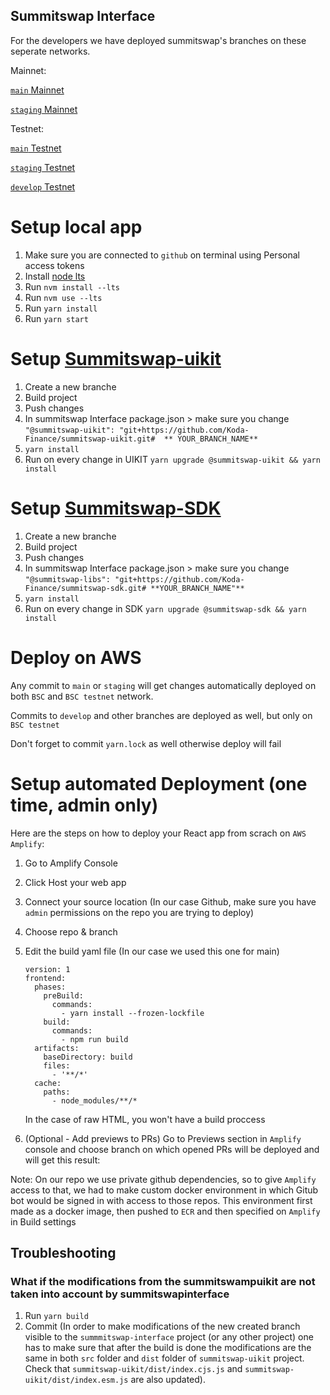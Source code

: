 ## Summitswap Interface

For the developers we have deployed summitswap's branches on these seperate networks.

Mainnet:

[`main` Mainnet](https://main.d3cj974y5wyhbr.amplifyapp.com)

[`staging` Mainnet](https://staging.d3cj974y5wyhbr.amplifyapp.com)

Testnet:

[`main` Testnet](https://main.d1apfotwvb2yrn.amplifyapp.com)

[`staging` Testnet](https://staging.d1apfotwvb2yrn.amplifyapp.com)

[`develop` Testnet](https://develop.d1apfotwvb2yrn.amplifyapp.com)

# Setup local app
1. Make sure you are connected to `github` on terminal using Personal access tokens
2. Install [node lts](https://tecadmin.net/install-nvm-macos-with-homebrew/) 
3. Run `nvm install --lts`
4. Run `nvm use --lts`
5. Run `yarn install`
6. Run `yarn start`

# Setup [Summitswap-uikit](https://github.com/Koda-Finance/summitswap-uikit)
1. Create a new branche
2. Build project
3. Push changes
4. In summitswap Interface package.json > make sure you change	`"@summitswap-uikit": "git+https://github.com/Koda-Finance/summitswap-uikit.git#  ** YOUR_BRANCH_NAME** `
5. `yarn install`
6. Run on every change in UIKIT `yarn upgrade @summitswap-uikit && yarn install`

# Setup [Summitswap-SDK](https://github.com/Koda-Finance/summitswap-sdk)
1. Create a new branche
2. Build project
3. Push changes
4. In summitswap Interface package.json > make sure you change	`"@summitswap-libs": "git+https://github.com/Koda-Finance/summitswap-sdk.git# **YOUR_BRANCH_NAME"**`
5. `yarn install`
6. Run on every change in SDK `yarn upgrade @summitswap-sdk && yarn install`

# Deploy on AWS

Any commit to `main` or `staging` will get changes automatically deployed on both `BSC` and `BSC testnet` network.

Commits to `develop` and other branches are deployed as well, but only on `BSC testnet`

Don't forget to commit `yarn.lock` as well otherwise deploy will fail


# Setup automated Deployment (one time, admin only)

Here are the steps on how to deploy your React app from scrach on `AWS Amplify`:

1. Go to Amplify Console
2. Click Host your web app
3. Connect your source location (In our case Github, make sure you have `admin` permissions on the repo you are trying to deploy)
4. Choose repo & branch
5. Edit the build yaml file (In our case we used this one for main)

    ``` YML
    version: 1
    frontend:
      phases:
        preBuild:
          commands:
            - yarn install --frozen-lockfile
        build:
          commands:
            - npm run build
      artifacts:
        baseDirectory: build
        files:
          - '**/*'
      cache:
        paths:
          - node_modules/**/*
    ```

    In the case of raw HTML, you won't have a build proccess
6. (Optional - Add previews to PRs) Go to Previews section in `Amplify` console and choose branch on which opened PRs will be deployed and will get this result:

Note: 
  On our repo we use private github dependencies, so to give `Amplify` access to that, we had to make custom docker environment in which Gitub bot would be signed in with access to those repos.
  This environment first made as a docker image, then pushed to `ECR` and then specified on `Amplify` in Build settings


## Troubleshooting

### What if the modifications from the summitswampuikit are not taken into account by summitswapinterface

1. Run `yarn build`
2. Commit (In order to make modifications of the new created branch visible to the `summmitswap-interface` project (or any other project) one has to make sure that after the build is done the modifications are the same in both `src` folder and `dist` folder of `summitswap-uikit` project. Check that `summitswap-uikit/dist/index.cjs.js` and `summitswap-uikit/dist/index.esm.js` are also updated).
